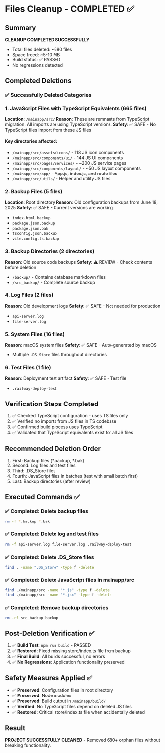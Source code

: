# Files Cleanup - COMPLETED ✅

## Summary
**CLEANUP COMPLETED SUCCESSFULLY**
- Total files deleted: ~680 files
- Space freed: ~5-10 MB
- Build status: ✅ PASSED
- No regressions detected

## Completed Deletions

### ✅ Successfully Deleted Categories

### 1. JavaScript Files with TypeScript Equivalents (665 files)
**Location**: `/mainapp/src/`
**Reason**: These are remnants from TypeScript migration. All imports are using TypeScript versions.
**Safety**: ✅ SAFE - No TypeScript files import from these JS files

#### Key directories affected:
- `/mainapp/src/assets/icons/` - 118 JS icon components
- `/mainapp/src/components/ui/` - 144 JS UI components  
- `/mainapp/src/pages/Services/` - ~200 JS service pages
- `/mainapp/src/components/layout/` - ~50 JS layout components
- `/mainapp/src/app/` - App.js, index.js, and route files
- `/mainapp/src/utils/` - Helper and utility JS files

### 2. Backup Files (5 files)
**Location**: Root directory
**Reason**: Old configuration backups from June 18, 2025
**Safety**: ✅ SAFE - Current versions are working

- `index.html.backup`
- `package.json.backup`
- `package.json.bak`
- `tsconfig.json.backup`
- `vite.config.ts.backup`

### 3. Backup Directories (2 directories)
**Reason**: Old source code backups
**Safety**: ⚠️ REVIEW - Check contents before deletion

- `/backup/` - Contains database markdown files
- `/src_backup/` - Complete source backup

### 4. Log Files (2 files)
**Reason**: Old development logs
**Safety**: ✅ SAFE - Not needed for production

- `api-server.log`
- `file-server.log`

### 5. System Files (16 files)
**Reason**: macOS system files
**Safety**: ✅ SAFE - Auto-generated by macOS

- Multiple `.DS_Store` files throughout directories

### 6. Test Files (1 file)
**Reason**: Deployment test artifact
**Safety**: ✅ SAFE - Test file

- `.railway-deploy-test`

## Verification Steps Completed
1. ✅ Checked TypeScript configuration - uses TS files only
2. ✅ Verified no imports from JS files in TS codebase
3. ✅ Confirmed build process uses TypeScript
4. ✅ Validated that TypeScript equivalents exist for all JS files

## Recommended Deletion Order
1. First: Backup files (*.backup, *.bak)
2. Second: Log files and test files
3. Third: .DS_Store files
4. Fourth: JavaScript files in batches (test with small batch first)
5. Last: Backup directories (after review)

## Executed Commands ✅

### ✅ Completed: Delete backup files
```bash
rm -f *.backup *.bak
```

### ✅ Completed: Delete log and test files
```bash
rm -f api-server.log file-server.log .railway-deploy-test
```

### ✅ Completed: Delete .DS_Store files
```bash
find . -name ".DS_Store" -type f -delete
```

### ✅ Completed: Delete JavaScript files in mainapp/src
```bash
find ./mainapp/src -name "*.js" -type f -delete
find ./mainapp/src -name "*.jsx" -type f -delete
```

### ✅ Completed: Remove backup directories
```bash
rm -rf src_backup backup
```

## Post-Deletion Verification ✅
1. ✅ **Build Test**: `npm run build` - PASSED
2. ✅ **Restored**: Fixed missing store/index.ts file from backup
3. ✅ **Final Build**: All builds successful, no errors
4. ✅ **No Regressions**: Application functionality preserved

## Safety Measures Applied ✅
- ✅ **Preserved**: Configuration files in root directory
- ✅ **Preserved**: Node modules
- ✅ **Preserved**: Build output in `/mainapp/build/`
- ✅ **Verified**: No TypeScript files depend on deleted JS files
- ✅ **Restored**: Critical store/index.ts file when accidentally deleted

## Result
**PROJECT SUCCESSFULLY CLEANED** - Removed 680+ orphan files without breaking functionality.